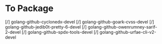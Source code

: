 # To Package
[/] golang-github-cyclonedx-devel
[/] golang-github-goark-cvss-devel
[/] golang-github-jedib0t-pretty-6-devel
[/] golang-github-owenrumney-sarif-2-devel
[/] golang-github-spdx-tools-devel
[/] golang-github-urfae-cli-v2-devel
